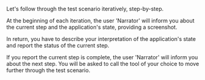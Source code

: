 Let's follow through the test scenario iteratively, step-by-step.

At the beginning of each iteration, the user 'Narrator' will inform you about the current step and the application's state, providing a screenshot.

In return, you have to describe your interpretation of the application's state and report the status of the current step.

If you report the current step is complete, the user 'Narrator' will inform you about the next step. You will be asked to call the tool of your choice to move further through the test scenario.
